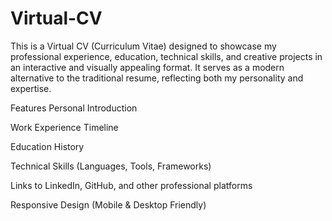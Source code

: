 # Virtual-CV
This is a Virtual CV (Curriculum Vitae) designed to showcase my professional experience, education, technical skills, and creative projects in an interactive and visually appealing format. It serves as a modern alternative to the traditional resume, reflecting both my personality and expertise.

Features
Personal Introduction

Work Experience Timeline

Education History

Technical Skills (Languages, Tools, Frameworks)

Links to LinkedIn, GitHub, and other professional platforms

Responsive Design (Mobile & Desktop Friendly)
